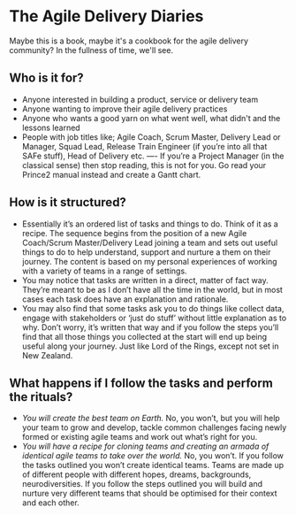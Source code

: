 # The Agile Delivery Diaries
Maybe this is a book, maybe it's a cookbook for the agile delivery community? In the fullness of time, we'll see.
## Who is it for?
- Anyone interested in building a product, service or delivery team
- Anyone wanting to improve their agile delivery practices
- Anyone who wants a good yarn on what went well, what didn't and the lessons learned
- People with job titles like; Agile Coach, Scrum Master, Delivery Lead or Manager, Squad Lead, Release Train Engineer (if you’re into all that SAFe stuff), Head of Delivery etc. 
—- If you’re a Project Manager (in the classical sense) then stop reading, this is not for you. Go read your Prince2 manual instead and create a Gantt chart. 
## How is it structured?
- Essentially it’s an ordered list of tasks and things to do. Think of it as a recipe. The sequence begins from the position of a new Agile Coach/Scrum Master/Delivery Lead joining a team and sets out useful things to do to help understand, support and nurture a them on their journey. The content is based on my personal experiences of working with a variety of teams in a range of settings. 
- You may notice that tasks are written in a direct, matter of fact way. They’re meant to be as I don’t have all the time in the world, but in most cases each task does have an explanation and rationale. 
- You may also find that some tasks ask you to do things like collect data, engage with stakeholders or ‘just do stuff’ without little explanation as to why. Don’t worry, it’s written that way and if you follow the steps you’ll find that all those things you collected at the start will end up being useful along your journey. Just like Lord of the Rings, except not set in New Zealand. 
## What happens if I follow the tasks and perform the rituals?
- *You will create the best team on Earth.* No, you won’t, but you will help your team to grow and develop, tackle common challenges facing newly formed or existing agile teams and work out what’s right for you. 
- *You will have a recipe for cloning teams and creating an armada of identical agile teams to take over the world.* No, you won’t. If you follow the tasks outlined you won’t create identical teams. Teams are made up of different people with different hopes, dreams, backgrounds, neurodiversities. If you follow the steps outlined you will build and nurture very different teams that should be optimised for their context and each other. 
